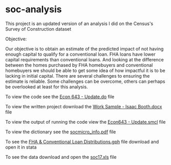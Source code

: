 # soc-analysis

This project is an updated version of an analysis I did on the Census's Survey of Construction dataset

Objective:

Our objective is to obtain an estimate of the predicted impact of not having enough capital to qualify for a conventional loan. FHA loans 
have lower capital requirements than conventional loans. And looking at the difference between the homes purchased by FHA homebuyers and 
conventional homebuyers we should be able to get some idea of how impactful it is to be lacking in initial capital. There are several 
challenges to ensuring the estimate is reliable. Some challenges can be overcome, others can perhaps be overlooked at least for this 
analysis.

To view the code see the [Econ 643 - Update.do](https://github.com/ibooth1/soc-analysis/blob/master/Econ%20643%20-%20Update.do) file

To view the written project download the [Work Sample - Isaac Booth.docx](https://github.com/ibooth1/soc-analysis/blob/master/Work%20Sample%20-%20Isaac%20Booth.docx) file

To view the output of running the code view the [Econ643 - Update.smcl](https://github.com/ibooth1/soc-analysis/blob/master/Econ643%20-%20Update.smcl) file

To view the dictionary see the [socmicro_info.pdf](https://github.com/ibooth1/soc-analysis/blob/master/socmicro_info.pdf) file

To see the [FHA & Conventional Loan Distributions.gph](https://github.com/ibooth1/soc-analysis/blob/master/FHA%20%26%20Conventional%20Loan%20Distributions.gph) file download and open it in stata

To see the data download and open the [soc17.xls](https://github.com/ibooth1/soc-analysis/blob/master/soc17.xls) file
